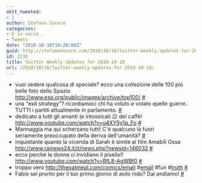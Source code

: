 ```yaml
---
aktt_tweeted:
- 1
author: Stefano Cecere
categories:
- E io cecio..
- Tweets
date: "2010-10-10T10:20:00Z"
guid: http://stefanocecere.com/2010/10/10/twitter-weekly-updates-for-2010-10-10/
id: 2236
title: Twitter Weekly Updates for 2010-10-10
url: /2010/10/10/twitter-weekly-updates-for-2010-10-10/
---
```


<ul class="aktt_tweet_digest">
  <li>
    vuoi vedere qualcosa di speciale? ecco una collezione delle 100 più belle foto dello Spazio <a href="http://www.eso.org/public/images/archive/top100/" rel="nofollow">http://www.eso.org/public/images/archive/top100/</a> <a href="http://twitter.com/StefanoCecere/statuses/26852653633" class="aktt_tweet_time">#</a>
  </li>
  <li>
    una "exit strategy"? ricordiamoci chi ha voluto e votato quelle guerre.. TUTTI i partiti attualmente in parlamento. <a href="http://twitter.com/StefanoCecere/statuses/26852156568" class="aktt_tweet_time">#</a>
  </li>
  <li>
    dedicato a tutti gli amanti (e intossicati 😉 del caffè! <a href="http://www.youtube.com/watch?v=o4XY5y1q_Fo" rel="nofollow">http://www.youtube.com/watch?v=o4XY5y1q_Fo</a> <a href="http://twitter.com/StefanoCecere/statuses/26734629915" class="aktt_tweet_time">#</a>
  </li>
  <li>
    Mannaggia ma qui scherzano tutti! C'é qualcuno là fuori<br /> seriamente preoccupato della deriva dell'umanità? <a href="http://twitter.com/StefanoCecere/statuses/26688807023" class="aktt_tweet_time">#</a>
  </li>
  <li>
    inquietante quanto la vicenda di Sarah è simile al film Amabili Ossa <a href="http://www.rainews24.it/it/news.php?newsid=146032" rel="nofollow">http://www.rainews24.it/it/news.php?newsid=146032</a> <a href="http://twitter.com/StefanoCecere/statuses/26625838699" class="aktt_tweet_time">#</a>
  </li>
  <li>
    ecco perchè le donne ci invidiano il pisello!! <a href="http://www.youtube.com/watch?v=RfL8-AgWBf0" rel="nofollow">http://www.youtube.com/watch?v=RfL8-AgWBf0</a> <a href="http://twitter.com/StefanoCecere/statuses/26436318884" class="aktt_tweet_time">#</a>
  </li>
  <li>
    troppo vero <a href="http://theoatmeal.com/comics/email" rel="nofollow">http://theoatmeal.com/comics/email</a> #<a href="http://search.twitter.com/search?q=%23email" class="aktt_hashtag">email</a> #fun #<a href="http://search.twitter.com/search?q=%23truth" class="aktt_hashtag">truth</a> <a href="http://twitter.com/StefanoCecere/statuses/26435984350" class="aktt_tweet_time">#</a>
  </li>
  <li>
    Fabio sei pronto per il tuo primo giorno di asilo nido? Dai andiamo! <a href="http://twitter.com/StefanoCecere/statuses/26342308056" class="aktt_tweet_time">#</a>
  </li>
</ul>
